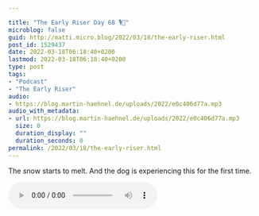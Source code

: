 ```yaml
---

title: "The Early Riser Day 68 🎙🌅"
microblog: false
guid: http://matti.micro.blog/2022/03/18/the-early-riser.html
post_id: 1529437
date: 2022-03-18T06:18:40+0200
lastmod: 2022-03-18T06:18:40+0200
type: post
tags:
- "Podcast"
- "The Early Riser"
audio:
- https://blog.martin-haehnel.de/uploads/2022/e0c406d77a.mp3
audio_with_metadata:
- url: https://blog.martin-haehnel.de/uploads/2022/e0c406d77a.mp3
  size: 0
  duration_display: ""
  duration_seconds: 0
permalink: /2022/03/18/the-early-riser.html
---
```

The snow starts to melt. And the dog is experiencing this for the first time.

<audio controls="controls" src="https://blog.martin-haehnel.de/uploads/2022/e0c406d77a.mp3" preload="metadata" />
